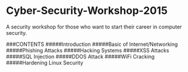 # Cyber-Security-Workshop-2015
A security workshop for those who want to start their career in computer security.

###CONTENTS
#####Introduction
#####Basic of Internet/Networking
#####Phishing Attacks
#####Hacking Systems
#####XSS Attacks
#####SQL Injection
#####DDOS Attack
#####WiFi Cracking
#####Hardening Linux Security
